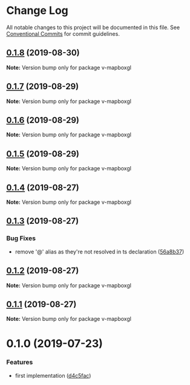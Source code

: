 # Change Log

All notable changes to this project will be documented in this file.
See [Conventional Commits](https://conventionalcommits.org) for commit guidelines.

## [0.1.8](https://github.com/reno-xjb/v-mapboxgl/compare/v-mapboxgl@0.1.7...v-mapboxgl@0.1.8) (2019-08-30)

**Note:** Version bump only for package v-mapboxgl





## [0.1.7](https://github.com/reno-xjb/v-mapboxgl/compare/v-mapboxgl@0.1.6...v-mapboxgl@0.1.7) (2019-08-29)

**Note:** Version bump only for package v-mapboxgl





## [0.1.6](https://github.com/reno-xjb/v-mapboxgl/compare/v-mapboxgl@0.1.5...v-mapboxgl@0.1.6) (2019-08-29)

**Note:** Version bump only for package v-mapboxgl





## [0.1.5](https://github.com/reno-xjb/v-mapboxgl/compare/v-mapboxgl@0.1.3...v-mapboxgl@0.1.5) (2019-08-29)

**Note:** Version bump only for package v-mapboxgl





## [0.1.4](https://github.com/reno-xjb/v-mapboxgl/compare/v-mapboxgl@0.1.3...v-mapboxgl@0.1.4) (2019-08-27)

**Note:** Version bump only for package v-mapboxgl





## [0.1.3](https://github.com/reno-xjb/v-mapboxgl/compare/v-mapboxgl@0.1.2...v-mapboxgl@0.1.3) (2019-08-27)


### Bug Fixes

* remove '@' alias as they're not resolved in ts declaration ([56a8b37](https://github.com/reno-xjb/v-mapboxgl/commit/56a8b37))





## [0.1.2](https://github.com/reno-xjb/v-mapboxgl/compare/v-mapboxgl@0.1.1...v-mapboxgl@0.1.2) (2019-08-27)

**Note:** Version bump only for package v-mapboxgl





## [0.1.1](https://github.com/reno-xjb/v-mapboxgl/compare/v-mapboxgl@0.1.0...v-mapboxgl@0.1.1) (2019-08-27)

**Note:** Version bump only for package v-mapboxgl





# 0.1.0 (2019-07-23)


### Features

* first implementation ([d4c5fac](https://github.com/reno-xjb/v-mapboxgl/commit/d4c5fac))

